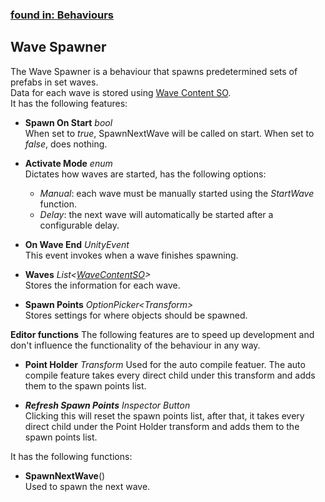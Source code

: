 ### [found in: Behaviours](https://github.com/Sad-AI-dev/dev-kit_Package/blob/main/Documentation/SubPages/Behaviours.md)
## Wave Spawner 
The Wave Spawner is a behaviour that spawns predetermined sets of prefabs in set waves.  
Data for each wave is stored using [Wave Content SO](https://github.com/Sad-AI-dev/dev-kit_Package/blob/main/Documentation/SubPages/Behaviours/WaveContentSO.md).  
It has the following features:

- **Spawn On Start** *bool*  
When set to *true*, SpawnNextWave will be called on start. When set to *false*, does nothing.

- **Activate Mode** *enum*  
Dictates how waves are started, has the following options:
    - *Manual*: each wave must be manually started using the *StartWave* function.
    - *Delay*: the next wave will automatically be started after a configurable delay.

- **On Wave End** *UnityEvent*  
This event invokes when a wave finishes spawning.

- **Waves** *List\<[WaveContentSO](https://github.com/Sad-AI-dev/dev-kit_Package/blob/main/Documentation/SubPages/Behaviours/WaveContentSO.md)\>*  
Stores the information for each wave.

- **Spawn Points** *OptionPicker\<Transform\>*  
Stores settings for where objects should be spawned.


**Editor functions**
The following features are to speed up development and don't influence the functionality of the behaviour in any way.

- **Point Holder** *Transform*
Used for the auto compile featuer. The auto compile feature takes every direct child under this transform and adds them to the spawn points list.

- ***Refresh Spawn Points*** *Inspector Button*  
Clicking this will reset the spawn points list, after that, it takes every direct child under the Point Holder transform 
and adds them to the spawn points list.

It has the following functions:

- **SpawnNextWave**()  
Used to spawn the next wave.